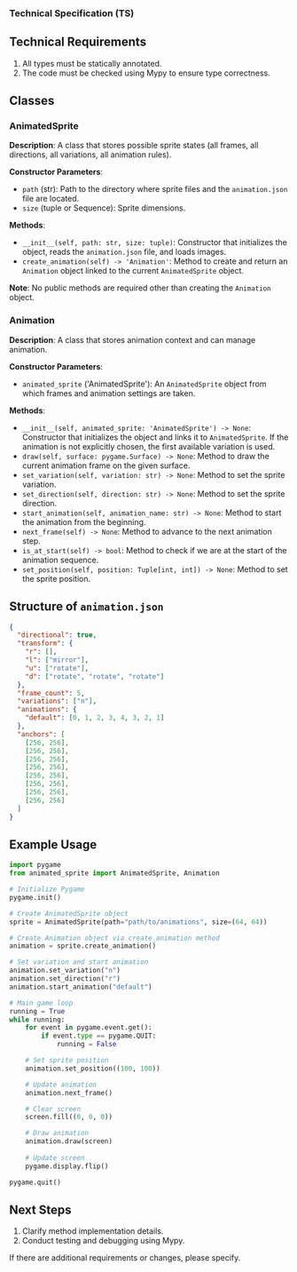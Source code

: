 ### Technical Specification (TS)

## Technical Requirements

1. All types must be statically annotated.
2. The code must be checked using Mypy to ensure type correctness.

## Classes

### AnimatedSprite

**Description**: A class that stores possible sprite states (all frames, all directions, all variations, all animation rules).

**Constructor Parameters**:
- `path` (str): Path to the directory where sprite files and the `animation.json` file are located.
- `size` (tuple or Sequence): Sprite dimensions.

**Methods**:
- `__init__(self, path: str, size: tuple)`: Constructor that initializes the object, reads the `animation.json` file, and loads images.
- `create_animation(self) -> 'Animation'`: Method to create and return an `Animation` object linked to the current `AnimatedSprite` object.

**Note**: No public methods are required other than creating the `Animation` object.

### Animation

**Description**: A class that stores animation context and can manage animation.

**Constructor Parameters**:
- `animated_sprite` ('AnimatedSprite'): An `AnimatedSprite` object from which frames and animation settings are taken.

**Methods**:
- `__init__(self, animated_sprite: 'AnimatedSprite') -> None`: Constructor that initializes the object and links it to `AnimatedSprite`. If the animation is not explicitly chosen, the first available variation is used.
- `draw(self, surface: pygame.Surface) -> None`: Method to draw the current animation frame on the given surface.
- `set_variation(self, variation: str) -> None`: Method to set the sprite variation.
- `set_direction(self, direction: str) -> None`: Method to set the sprite direction.
- `start_animation(self, animation_name: str) -> None`: Method to start the animation from the beginning.
- `next_frame(self) -> None`: Method to advance to the next animation step.
- `is_at_start(self) -> bool`: Method to check if we are at the start of the animation sequence.
- `set_position(self, position: Tuple[int, int]) -> None`: Method to set the sprite position.

## Structure of `animation.json`

```json
{
  "directional": true,
  "transform": {
    "r": [],
    "l": ["mirror"],
    "u": ["rotate"],
    "d": ["rotate", "rotate", "rotate"]
  },
  "frame_count": 5,
  "variations": ["n"],
  "animations": {
    "default": [0, 1, 2, 3, 4, 3, 2, 1]
  },
  "anchors": [
    [256, 256],
    [256, 256],
    [256, 256],
    [256, 256],
    [256, 256],
    [256, 256],
    [256, 256],
    [256, 256]
  ]
}
```

## Example Usage

```python
import pygame
from animated_sprite import AnimatedSprite, Animation

# Initialize Pygame
pygame.init()

# Create AnimatedSprite object
sprite = AnimatedSprite(path="path/to/animations", size=(64, 64))

# Create Animation object via create_animation method
animation = sprite.create_animation()

# Set variation and start animation
animation.set_variation("n")
animation.set_direction("r")
animation.start_animation("default")

# Main game loop
running = True
while running:
    for event in pygame.event.get():
        if event.type == pygame.QUIT:
            running = False

    # Set sprite position
    animation.set_position((100, 100))

    # Update animation
    animation.next_frame()

    # Clear screen
    screen.fill((0, 0, 0))

    # Draw animation
    animation.draw(screen)
    
    # Update screen
    pygame.display.flip()

pygame.quit()
```

## Next Steps

1. Clarify method implementation details.
2. Conduct testing and debugging using Mypy.

If there are additional requirements or changes, please specify.
